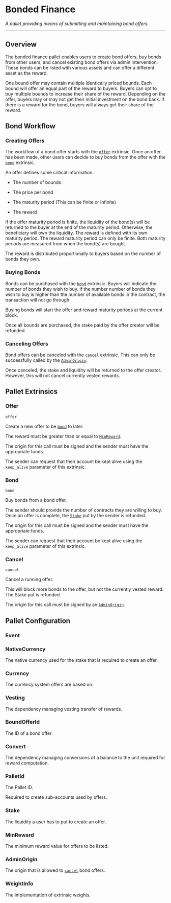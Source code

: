 # Bonded Finance

*A pallet providing means of submitting and maintaining bond offers.*

---

## Overview

The bonded finance pallet enables users to create bond offers, buy bonds from 
other users, and cancel existing bond offers via admin intervention. These bonds 
can be listed with various assets and can offer a different asset as the reward.

One bound offer may contain multiple identically priced bounds. Each bound will 
offer an equal part of the reward to buyers. Buyers can opt to buy multiple 
bounds to increase their share of the reward. Depending on the offer, buyers may 
or may not get their initial investment on the bond back. If there is a reward 
for the bond, buyers will always get their share of the reward.

## Bond Workflow

### Creating Offers 

The workflow of a bond offer starts with the [`offer`](#offer) extrinsic. Once 
an offer has been made, other users can decide to buy bonds from the offer with 
the [`bond`](#bond) extrinsic.

An offer defines some critical information:

* The number of bounds

* The price per bond

* The maturity period (This can be finite or infinite)

* The reward

If the offer maturity period is finite, the liquidity of the bond(s) will be 
returned to the buyer at the end of the maturity period. Otherwise, the 
beneficiary will own the liquidity. The reward is defined with its own maturity 
period. The reward maturity period can only be finite. Both maturity periods are 
measured from when the bond(s) are bought.

The reward is distributed proportionally to buyers based on the number of bonds 
they own.

### Buying Bonds

Bonds can be purchased with the [`bond`](#bond) extrinsic. Buyers will indicate 
the number of bonds they wish to buy. If the number number of bonds they wish to 
buy is higher than the number of available bonds in the contract, the 
transaction will not go through.

Buying bonds will start the offer and reward maturity periods at the current 
block.

Once all bounds are purchased, the stake paid by the offer creator will be 
refunded.

### Canceling Offers

Bond offers can be canceled with the [`cancel`](#cancel) extrinsic. This can 
only be successfully called by the [`AdminOrigin`](#adminorigin).

Once canceled, the stake and liquidity will be returned to the offer creator. 
However, this will not cancel currently vested rewards.

## Pallet Extrinsics

### Offer

`offer`

Create a new offer to be [`bond`](#bond) to later.

The reward must be greater than or equal to [`MinReward`](#minreward).

The origin for this call must be signed and the sender must have the appropriate 
funds.

The sender can request that their account be kept alive using the `keep_alive` 
parameter of this extrinsic.

### Bond

`bond`

Buy bonds from a bond offer.

The sender should provide the number of contracts they are willing to buy. Once 
an offer is complete, the [`Stake`](#stake) put by the sender is refunded.

The origin for this call must be signed and the sender must have the appropriate 
funds.

The sender can request that their account be kept alive using the `keep_alive` 
parameter of this extrinsic.

### Cancel

`cancel`

Cancel a running offer.

This will block more bonds to the offer, but not the currently vested reward. 
The Stake put is refunded.

The origin for this call must be signed by an [`AdminOrigin`](#adminorigin).

## Pallet Configuration

### Event

### NativeCurrency

The native currency used for the stake that is required to create an offer.

### Currency

The currency system offers are based on.

### Vesting

The dependency managing vesting transfer of rewards.

### BoundOfferId

The ID of a bond offer.

### Convert

The dependency managing conversions of a balance to the unit required for reward 
computation.

### PalletId

The Pallet ID. 

Required to create sub-accounts used by offers.

### Stake

The liquidity a user has to put to create an offer.

### MinReward

The minimum reward value for offers to be listed.

### AdminOrigin

The origin that is allowed to [`cancel`](#cancel) bond offers.

### WeightInfo

The implementation of extrinsic weights.
